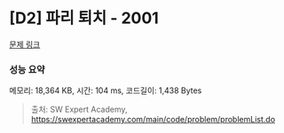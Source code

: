 # [D2] 파리 퇴치 - 2001 

[문제 링크](https://swexpertacademy.com/main/code/problem/problemDetail.do?contestProbId=AV5PzOCKAigDFAUq) 

### 성능 요약

메모리: 18,364 KB, 시간: 104 ms, 코드길이: 1,438 Bytes



> 출처: SW Expert Academy, https://swexpertacademy.com/main/code/problem/problemList.do